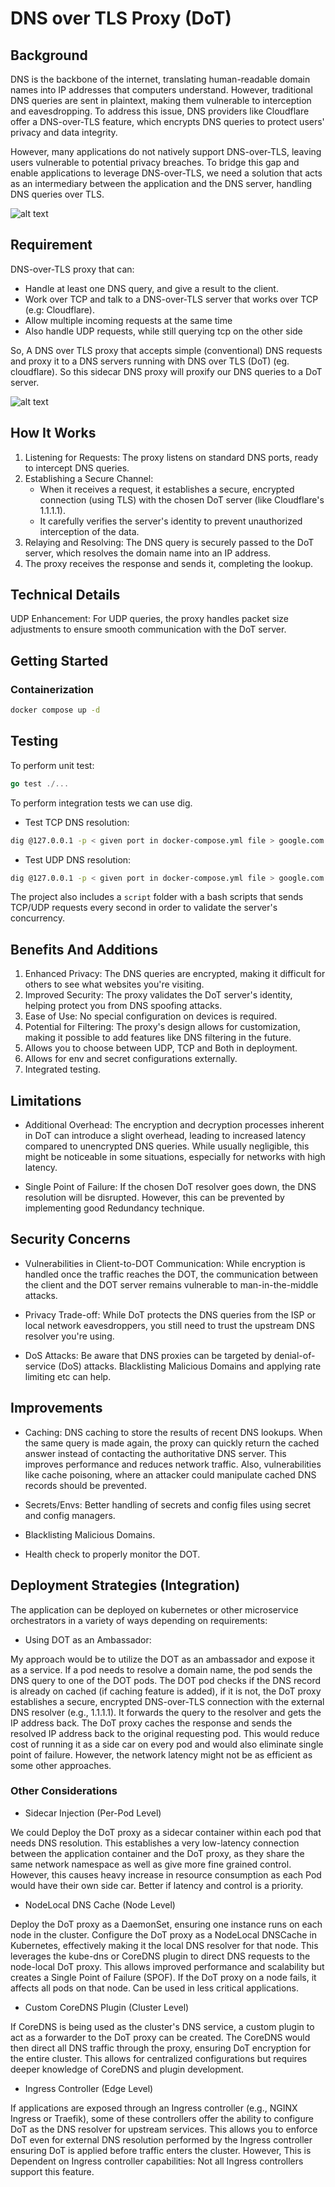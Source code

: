 # DNS over TLS Proxy (DoT)

## Background  
  
DNS is the backbone of the internet, translating human-readable domain names into IP addresses that computers understand. However, traditional DNS queries are sent in plaintext, making them vulnerable to interception and eavesdropping. To address this issue, DNS providers like Cloudflare offer a DNS-over-TLS feature, which encrypts DNS queries to protect users' privacy and data integrity.

However, many applications do not natively support DNS-over-TLS, leaving users vulnerable to potential privacy breaches. To bridge this gap and enable applications to leverage DNS-over-TLS, we need a solution that acts as an intermediary between the application and the DNS server, handling DNS queries over TLS.
  
![alt text](https://i.imgur.com/rm6cQwv.jpg "Without DoT")

## Requirement

DNS-over-TLS proxy that can:

- Handle at least one DNS query, and give a result to the client.
- Work over TCP and talk to a DNS-over-TLS server that works over TCP (e.g: Cloudflare).
- Allow multiple incoming requests at the same time
- Also handle UDP requests, while still querying tcp on the other side

So, A DNS over TLS proxy that accepts simple (conventional) DNS requests and proxy it to a DNS servers running with DNS over TLS (DoT) (eg. cloudflare). So this sidecar DNS proxy will proxify our DNS queries to a DoT server.

![alt text](https://i.imgur.com/gjoygas.jpg "Title")

## How It Works

1. Listening for Requests: The proxy listens on standard DNS ports, ready to intercept DNS queries.
2. Establishing a Secure Channel:
    - When it receives a request, it establishes a secure, encrypted connection (using TLS) with the chosen DoT server (like Cloudflare's 1.1.1.1).
    - It carefully verifies the server's identity to prevent unauthorized interception of the data.
3. Relaying and Resolving: The DNS query is securely passed to the DoT server, which resolves the domain name into an IP address.
4. The proxy receives the response and sends it, completing the lookup.

## Technical Details

UDP Enhancement: For UDP queries, the proxy handles packet size adjustments to ensure smooth communication with the DoT server.

## Getting Started

### Containerization

```bash
docker compose up -d
```

## Testing

To perform unit test:

```go
go test ./...
```

To perform integration tests we can use dig.

- Test TCP DNS resolution:

```bash
dig @127.0.0.1 -p < given port in docker-compose.yml file > google.com +tcp
```

- Test UDP DNS resolution:

```bash
dig @127.0.0.1 -p < given port in docker-compose.yml file > google.com
```

The project also includes a `script` folder with a bash scripts that sends TCP/UDP requests every second in order to validate the server's concurrency.

## Benefits And Additions

1. Enhanced Privacy: The DNS queries are encrypted, making it difficult for others to see what websites you're visiting.
2. Improved Security: The proxy validates the DoT server's identity, helping protect you from DNS spoofing attacks.
3. Ease of Use: No special configuration on devices is required.
4. Potential for Filtering: The proxy's design allows for customization, making it possible to add features like DNS filtering in the future.
5. Allows you to choose between UDP, TCP and Both in deployment.
6. Allows for env and secret configurations externally.
7. Integrated testing.

## Limitations

- Additional Overhead: The encryption and decryption processes inherent in DoT can introduce a slight overhead, leading to increased latency compared to unencrypted DNS queries. While usually negligible, this might be noticeable in some situations, especially for networks with high latency.

- Single Point of Failure: If the chosen DoT resolver goes down, the DNS resolution will be disrupted. However, this can be prevented by implementing good Redundancy technique.

## Security Concerns

- Vulnerabilities in Client-to-DOT Communication: While encryption is handled once the traffic reaches the DOT, the communication between the client and the DOT server remains vulnerable to man-in-the-middle attacks.

- Privacy Trade-off: While DoT protects the DNS queries from the ISP or local network eavesdroppers, you still need to trust the upstream DNS resolver you're using.

- DoS Attacks: Be aware that DNS proxies can be targeted by denial-of-service (DoS) attacks. Blacklisting Malicious Domains and applying rate limiting etc can help.

## Improvements

- Caching: DNS caching to store the results of recent DNS lookups. When the same query is made again, the proxy can quickly return the cached answer instead of contacting the authoritative DNS server. This improves performance and reduces network traffic. Also, vulnerabilities like cache poisoning, where an attacker could manipulate cached DNS records should be prevented.

- Secrets/Envs: Better handling of secrets and config files using secret and config managers.

- Blacklisting Malicious Domains.

- Health check to properly monitor the DOT.

## Deployment Strategies (Integration)

The application can be deployed on kubernetes or other microservice orchestrators in a variety of ways depending on requirements:

- Using DOT as an Ambassador:

My approach would be to utilize the DOT as an ambassador and expose it as a service. If a pod needs to resolve a domain name, the pod sends the DNS query to one of the DOT pods. The DOT pod checks if the DNS record is already on cached (if caching feature is added), if it is not, the DoT proxy establishes a secure, encrypted DNS-over-TLS connection with the external DNS resolver (e.g., 1.1.1.1). It forwards the query to the resolver and gets the IP address back. The DoT proxy caches the response and sends the resolved IP address back to the original requesting pod. This would reduce cost of running it as a side car on every pod and would also eliminate single point of failure. However, the network latency might not be as efficient as some other approaches.

### Other Considerations

- Sidecar Injection (Per-Pod Level)

We could Deploy the DoT proxy as a sidecar container within each pod that needs DNS resolution. This establishes a very low-latency connection between the application container and the DoT proxy, as they share the same network namespace as well as give more fine grained control. However, this causes heavy increase in resource consumption as each Pod would have their own side car. Better if latency and control is a priority.

- NodeLocal DNS Cache (Node Level)

Deploy the DoT proxy as a DaemonSet, ensuring one instance runs on each node in the cluster.
Configure the DoT proxy as a NodeLocal DNSCache in Kubernetes, effectively making it the local DNS resolver for that node.
This leverages the kube-dns or CoreDNS plugin to direct DNS requests to the node-local DoT proxy. This allows improved performance and scalability but creates a Single Point of Failure (SPOF). If the DoT proxy on a node fails, it affects all pods on that node. Can be used in less critical applications.

- Custom CoreDNS Plugin (Cluster Level)

If CoreDNS is being used as the cluster's DNS service, a custom plugin to act as a forwarder to the DoT proxy can be created. The CoreDNS would then direct all DNS traffic through the proxy, ensuring DoT encryption for the entire cluster.
This allows for centralized configurations but requires deeper knowledge of CoreDNS and plugin development.

- Ingress Controller (Edge Level)

If applications are exposed through an Ingress controller (e.g., NGINX Ingress or Traefik), some of these controllers offer the ability to configure DoT as the DNS resolver for upstream services. This allows you to enforce DoT even for external DNS resolution performed by the Ingress controller ensuring DoT is applied before traffic enters the cluster. However, This is Dependent on Ingress controller capabilities: Not all Ingress controllers support this feature.
